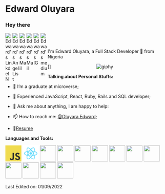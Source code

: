 # Edward Oluyara

### Hey there
<a href="https://www.linkedin.com/in/edward-oluyara-708b88215/">
  <img align="left" alt="Edward's LinkdeIN" width="22px" src="https://cdn.jsdelivr.net/npm/simple-icons@v3/icons/linkedin.svg" />
</a>
<a href="https://angel.co/u/edward-yara">
  <img align="left" alt="Edward's AngelList" width="22px" src="https://img.icons8.com/nolan/64/angelist.png" />
</a>
<a href="https://mail.google.com/mail/u/0/#inbox?compose=new">
  <img align="left" alt="Edward's Mail" width="22px" src="https://img.icons8.com/fluency/48/000000/apple-mail.png" />
</a>
<a href="https://twitter.com/TOluyara">
  <img align="left" alt="Edward's Mail" width="22px" src="https://img.icons8.com/fluency/48/000000/twitter-circled.png" />
</a>
<a href="https://www.instagram.com/oluyaratosin123/">
  <img align="left" alt="Edward's IG" width="22px" src="https://img.icons8.com/color/48/000000/instagram-new--v2.png" />
</a>
<a href="https://medium.com/@oluyaratosin123">
  <img align="left" alt="Edward's medium" width="22px" src="https://img.icons8.com/color-glass/48/000000/medium-logo.png" />
</a>

<br />
<br />

I'm Edward Oluyara, a Full Stack Developer 🚀 from Nigeria


[<img align='right' src="https://media.giphy.com/media/M9gbBd9nbDrOTu1Mqx/giphy.gif" width="220" alt="giphy" />]

**Talking about Personal Stuffs:**

- 👨 I’m a graduate at microverse;

- 🌱 Experienced JavaScript, React,
 Ruby, Rails and SQL developer;

- 💬 Ask me about anything, I am happy to help:

- 📫 How to reach me: [@Oluyara Edward](https://www.linkedin.com/in/edward-oluyara-708b88215/);

- 📝[Resume](https://docs.google.com/document/d/1N6I_qk2qaJaDphe1EsuYcrJk88J9lMhF0D1uqPbWDDM/edit)



**Languages and Tools:**  


<div style="display; flex; flex-direction: column; flex-wrap: wrap;"  >
<img height="50" width="50" src="https://raw.githubusercontent.com/github/explore/80688e429a7d4ef2fca1e82350fe8e3517d3494d/topics/javascript/javascript.png">
<img height="50" width="50" src="https://raw.githubusercontent.com/github/explore/80688e429a7d4ef2fca1e82350fe8e3517d3494d/topics/react/react.png">
<img height="50" width="50" src="https://upload.wikimedia.org/wikipedia/commons/7/73/Ruby_logo.svg">
<img height="50" width="50" src="https://img.icons8.com/color/48/000000/sql.png">
<img height="50" width="50" src="https://img.icons8.com/color/48/000000/git.png">
<img height="50" width="50" src="https://img.icons8.com/ios-glyphs/30/000000/github.png">
<img height="50" width="50" src="https://img.icons8.com/color/48/000000/html-5--v1.png">
<img height="50" width="50" src="https://img.icons8.com/color/48/000000/css3.png">
<img height="50" width="50" src="https://img.icons8.com/color/48/000000/bootstrap.png">
<img height="50" width="50" src="https://img.icons8.com/color/48/000000/sass-avatar.png">
<img height="50" width="50" src="https://img.icons8.com/nolan/64/heroku.png">
<img height="50" width="50" src="https://img.icons8.com/color/48/000000/typescript.png">
<img height="50" width="50" src="https://img.icons8.com/windows/32/000000/ruby-on-rails.png">
</div>

Last Edited on: 01/09/2022

